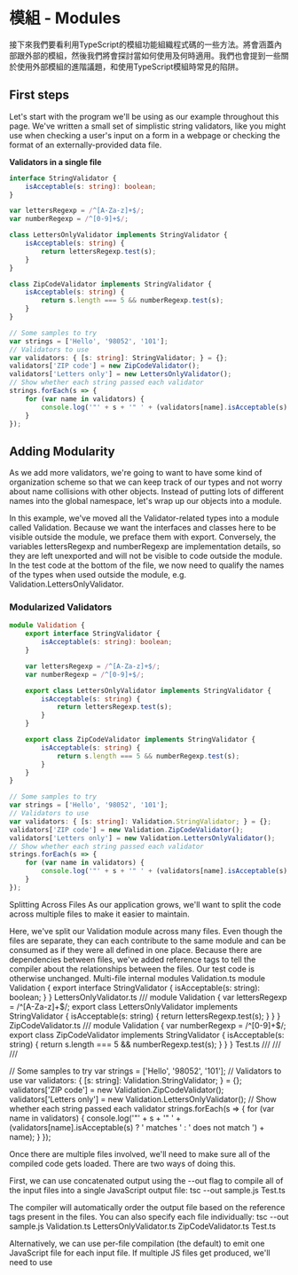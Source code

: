 # 模組 - Modules

接下來我們要看利用TypeScript的模組功能組織程式碼的一些方法。將會涵蓋內部跟外部的模組，然後我們將會探討當如何使用及何時適用。我們也會提到一些關於使用外部模組的進階議題，和使用TypeScript模組時常見的陷阱。

## First steps
Let's start with the program we'll be using as our example throughout this page. We've written a small set of simplistic string validators, like you might use when checking a user's input on a form in a webpage or checking the format of an externally-provided data file.

<b>Validators in a single file</b>

```typescript
interface StringValidator {
    isAcceptable(s: string): boolean;
}

var lettersRegexp = /^[A-Za-z]+$/;
var numberRegexp = /^[0-9]+$/;

class LettersOnlyValidator implements StringValidator {
    isAcceptable(s: string) {
        return lettersRegexp.test(s);
    }
}

class ZipCodeValidator implements StringValidator {
    isAcceptable(s: string) {
        return s.length === 5 && numberRegexp.test(s);
    }
}

// Some samples to try
var strings = ['Hello', '98052', '101'];
// Validators to use
var validators: { [s: string]: StringValidator; } = {};
validators['ZIP code'] = new ZipCodeValidator();
validators['Letters only'] = new LettersOnlyValidator();
// Show whether each string passed each validator
strings.forEach(s => {
    for (var name in validators) {
        console.log('"' + s + '" ' + (validators[name].isAcceptable(s) ? ' matches ' : ' does not match ') + name);
    }
});
```

## Adding Modularity

As we add more validators, we're going to want to have some kind of organization scheme so that we can keep track of our types and not worry about name collisions with other objects. Instead of putting lots of different names into the global namespace, let's wrap up our objects into a module.

In this example, we've moved all the Validator-related types into a module called Validation. Because we want the interfaces and classes here to be visible outside the module, we preface them with export. Conversely, the variables lettersRegexp and numberRegexp are implementation details, so they are left unexported and will not be visible to code outside the module. In the test code at the bottom of the file, we now need to qualify the names of the types when used outside the module, e.g. Validation.LettersOnlyValidator.

### Modularized Validators

```typescript
module Validation {
    export interface StringValidator {
        isAcceptable(s: string): boolean;
    }

    var lettersRegexp = /^[A-Za-z]+$/;
    var numberRegexp = /^[0-9]+$/;

    export class LettersOnlyValidator implements StringValidator {
        isAcceptable(s: string) {
            return lettersRegexp.test(s);
        }
    }

    export class ZipCodeValidator implements StringValidator {
        isAcceptable(s: string) {
            return s.length === 5 && numberRegexp.test(s);
        }
    }
}

// Some samples to try
var strings = ['Hello', '98052', '101'];
// Validators to use
var validators: { [s: string]: Validation.StringValidator; } = {};
validators['ZIP code'] = new Validation.ZipCodeValidator();
validators['Letters only'] = new Validation.LettersOnlyValidator();
// Show whether each string passed each validator
strings.forEach(s => {
    for (var name in validators) {
        console.log('"' + s + '" ' + (validators[name].isAcceptable(s) ? ' matches ' : ' does not match ') + name);
    }
});
```

Splitting Across Files
As our application grows, we'll want to split the code across multiple files to make it easier to maintain.

Here, we've split our Validation module across many files. Even though the files are separate, they can each contribute to the same module and can be consumed as if they were all defined in one place. Because there are dependencies between files, we've added reference tags to tell the compiler about the relationships between the files. Our test code is otherwise unchanged.
Multi-file internal modules
Validation.ts
module Validation {
    export interface StringValidator {
        isAcceptable(s: string): boolean;
    }
}
LettersOnlyValidator.ts
/// <reference path="Validation.ts" />
module Validation {
    var lettersRegexp = /^[A-Za-z]+$/;
    export class LettersOnlyValidator implements StringValidator {
        isAcceptable(s: string) {
            return lettersRegexp.test(s);
        }
    }
}
ZipCodeValidator.ts
/// <reference path="Validation.ts" />
module Validation {
    var numberRegexp = /^[0-9]+$/;
    export class ZipCodeValidator implements StringValidator {
        isAcceptable(s: string) {
            return s.length === 5 && numberRegexp.test(s);
        }
    }
}
Test.ts
/// <reference path="Validation.ts" />
/// <reference path="LettersOnlyValidator.ts" />
/// <reference path="ZipCodeValidator.ts" />

// Some samples to try
var strings = ['Hello', '98052', '101'];
// Validators to use
var validators: { [s: string]: Validation.StringValidator; } = {};
validators['ZIP code'] = new Validation.ZipCodeValidator();
validators['Letters only'] = new Validation.LettersOnlyValidator();
// Show whether each string passed each validator
strings.forEach(s => {
    for (var name in validators) {
        console.log('"' + s + '" ' + (validators[name].isAcceptable(s) ? ' matches ' : ' does not match ') + name);
    }
});

Once there are multiple files involved, we'll need to make sure all of the compiled code gets loaded. There are two ways of doing this.

First, we can use concatenated output using the --out flag to compile all of the input files into a single JavaScript output file:
tsc --out sample.js Test.ts

The compiler will automatically order the output file based on the reference tags present in the files. You can also specify each file individually:
tsc --out sample.js Validation.ts LettersOnlyValidator.ts ZipCodeValidator.ts Test.ts


Alternatively, we can use per-file compilation (the default) to emit one JavaScript file for each input file. If multiple JS files get produced, we'll need to use <script> tags on our webpage to load each emitted file in the appropriate order, for example:
MyTestPage.html (excerpt)
    <script src="Validation.js" type="text/javascript" />
    <script src="LettersOnlyValidator.js" type="text/javascript" />
    <script src="ZipCodeValidator.js" type="text/javascript" />
    <script src="Test.js" type="text/javascript" />
Going External
TypeScript also has the concept of an external module. External modules are used in two cases: node.js and require.js. Applications not using node.js or require.js do not need to use external modules and can best be organized using the internal module concept outlined above.

In external modules, relationships between files are specified in terms of imports and exports at the file level. In TypeScript, any file containing a top-level import or export is considered an external module.

Below, we have converted the previous example to use external modules. Notice that we no longer use the module keyword – the files themselves constitute a module and are identified by their filenames.

The reference tags have been replaced with import statements that specify the dependencies between modules. The import statement has two parts: the name that the module will be known by in this file, and the require keyword that specifies the path to the required module:

import someMod = require('someModule');

We specify which objects are visible outside the module by using the export keyword on a top-level declaration, similarly to how export defined the public surface area of an internal module.

To compile, we must specify a module target on the command line. For node.js, use --module commonjs; for require.js, use --module amd. For example:
tsc --module commonjs Test.ts

When compiled, each external module will become a separate .js file. Similar to reference tags, the compiler will follow import statements to compile dependent files.
Validation.ts
export interface StringValidator {
    isAcceptable(s: string): boolean;
}
LettersOnlyValidator.ts
import validation = require('./Validation');
var lettersRegexp = /^[A-Za-z]+$/;
export class LettersOnlyValidator implements validation.StringValidator {
    isAcceptable(s: string) {
        return lettersRegexp.test(s);
    }
}
ZipCodeValidator.ts
import validation = require('./Validation');
var numberRegexp = /^[0-9]+$/;
export class ZipCodeValidator implements validation.StringValidator {
    isAcceptable(s: string) {
        return s.length === 5 && numberRegexp.test(s);
    }
}
Test.ts
import validation = require('./Validation');
import zip = require('./ZipCodeValidator');
import letters = require('./LettersOnlyValidator');

// Some samples to try
var strings = ['Hello', '98052', '101'];
// Validators to use
var validators: { [s: string]: validation.StringValidator; } = {};
validators['ZIP code'] = new zip.ZipCodeValidator();
validators['Letters only'] = new letters.LettersOnlyValidator();
// Show whether each string passed each validator
strings.forEach(s => {
    for (var name in validators) {
        console.log('"' + s + '" ' + (validators[name].isAcceptable(s) ? ' matches ' : ' does not match ') + name);
    }
});
Code Generation for External Modules
Depending on the module target specified during compilation, the compiler will generate appropriate code for either node.js (commonjs) or require.js (AMD) module-loading systems. For more information on what the define and require calls in the generated code do, consult the documentation for each module loader.

This simple example shows how the names used during importing and exporting get translated into the module loading code.
SimpleModule.ts
import m = require('mod');
export var t = m.something + 1;
AMD / RequireJS SimpleModule.js:
define(["require", "exports", 'mod'], function(require, exports, m) {
    exports.t = m.something + 1;
});
CommonJS / Node SimpleModule.js:
var m = require('mod');
exports.t = m.something + 1;
Export =
In the previous example, when we consumed each validator, each module only exported one value. In cases like this, it's cumbersome to work with these symbols through their qualified name when a single identifier would do just as well.

The export = syntax specifies a single object that is exported from the module. This can be a class, interface, module, function, or enum. When imported, the exported symbol is consumed directly and is not qualified by any name.

Below, we've simplified the Validator implementations to only export a single object from each module using the export = syntax. This simplifies the consumption code – instead of referring to 'zip.ZipCodeValidator', we can simply refer to 'zipValidator'.
Validation.ts
export interface StringValidator {
    isAcceptable(s: string): boolean;
}
LettersOnlyValidator.ts
import validation = require('./Validation');
var lettersRegexp = /^[A-Za-z]+$/;
class LettersOnlyValidator implements validation.StringValidator {
    isAcceptable(s: string) {
        return lettersRegexp.test(s);
    }
}
export = LettersOnlyValidator;
ZipCodeValidator.ts
import validation = require('./Validation');
var numberRegexp = /^[0-9]+$/;
class ZipCodeValidator implements validation.StringValidator {
    isAcceptable(s: string) {
        return s.length === 5 && numberRegexp.test(s);
    }
}
export = ZipCodeValidator;
Test.ts
import validation = require('./Validation');
import zipValidator = require('./ZipCodeValidator');
import lettersValidator = require('./LettersOnlyValidator');

// Some samples to try
var strings = ['Hello', '98052', '101'];
// Validators to use
var validators: { [s: string]: validation.StringValidator; } = {};
validators['ZIP code'] = new zipValidator();
validators['Letters only'] = new lettersValidator();
// Show whether each string passed each validator
strings.forEach(s => {
    for (var name in validators) {
        console.log('"' + s + '" ' + (validators[name].isAcceptable(s) ? ' matches ' : ' does not match ') + name);
    }
});
Alias
Another way that you can simplify working with either kind of module is to use import q = x.y.z to create shorter names for commonly-used objects. Not to be confused with the import x = require('name') syntax used to load external modules, this syntax simply creates an alias for the specified symbol. You can use these sorts of imports (commonly referred to as aliases) for any kind of identifier, including objects created from external module imports.
Basic Aliasing
module Shapes {
    export module Polygons {
        export class Triangle { }
        export class Square { }
    }
}

import polygons = Shapes.Polygons;
var sq = new polygons.Square(); // Same as 'new Shapes.Polygons.Square()'

Notice that we don't use the require keyword; instead we assign directly from the qualified name of the symbol we're importing. This is similar to using var, but also works on the type and namespace meanings of the imported symbol. Importantly, for values, import is a distinct reference from the original symbol, so changes to an aliased var will not be reflected in the original variable.
Optional Module Loading and Other Advanced Loading Scenarios
In some cases, you may want to only load a module under some conditions. In TypeScript, we can use the pattern shown below to implement this and other advanced loading scenarios to directly invoke the module loaders without losing type safety.

The compiler detects whether each module is used in the emitted JavaScript. For modules that are only used as part of the type system, no require calls are emitted. This culling of unused references is a good performance optimization, and also allows for optional loading of those modules.

The core idea of the pattern is that the import id = require('...') statement gives us access to the types exposed by the external module. The module loader is invoked (through require) dynamically, as shown in the if blocks below. This leverages the reference-culling optimization so that the module is only loaded when needed. For this pattern to work, it's important that the symbol defined via import is only used in type positions (i.e. never in a position that would be emitted into the JavaScript).

To maintain type safety, we can use the typeof keyword. The typeof keyword, when used in a type position, produces the type of a value, in this case the type of the external module.
Dynamic Module Loading in node.js
declare var require;
import Zip = require('./ZipCodeValidator');
if (needZipValidation) {
    var x: typeof Zip = require('./ZipCodeValidator');
    if (x.isAcceptable('.....')) { /* ... */ }
}
Sample: Dynamic Module Loading in require.js
declare var require;
import Zip = require('./ZipCodeValidator');
if (needZipValidation) {
    require(['./ZipCodeValidator'], (x: typeof Zip) => {
        if (x.isAcceptable('...')) { /* ... */ }
    });
}
Working with Other JavaScript Libraries
To describe the shape of libraries not written in TypeScript, we need to declare the API that the library exposes. Because most JavaScript libraries expose only a few top-level objects, modules are a good way to represent them. We call declarations that don't define an implementation "ambient". Typically these are defined in .d.ts files. If you're familiar with C/C++, you can think of these as .h files or 'extern'. Let's look at a few examples with both internal and external examples.
Ambient Internal Modules
The popular library D3 defines its functionality in a global object called 'D3'. Because this library is loaded through a script tag (instead of a module loader), its declaration uses internal modules to define its shape. For the TypeScript compiler to see this shape, we use an ambient internal module declaration. For example:
D3.d.ts (simplified excerpt)
declare module D3 {
    export interface Selectors {
        select: {
            (selector: string): Selection;
            (element: EventTarget): Selection;
        };
    }

    export interface Event {
        x: number;
        y: number;
    }

    export interface Base extends Selectors {
        event: Event;
    }
}

declare var d3: D3.Base;
Ambient External Modules
In node.js, most tasks are accomplished by loading one or more modules. We could define each module in its own .d.ts file with top-level export declarations, but it's more convenient to write them as one larger .d.ts file. To do so, we use the quoted name of the module, which will be available to a later import. For example:
node.d.ts (simplified excerpt)
declare module "url" {
    export interface Url {
        protocol?: string;
        hostname?: string;
        pathname?: string;
    }

    export function parse(urlStr: string, parseQueryString?, slashesDenoteHost?): Url;
}

declare module "path" {
    export function normalize(p: string): string;
    export function join(...paths: any[]): string;
    export var sep: string;
}

Now we can /// <reference> node.d.ts and then load the modules using e.g. import url = require('url');.

///<reference path="node.d.ts"/>
import url = require("url");
var myUrl = url.parse("http://www.typescriptlang.org");

Pitfalls of Modules
In this section we'll describe various common pitfalls in using internal and external modules, and how to avoid them.
/// <reference> to an external module
A common mistake is to try to use the /// <reference> syntax to refer to an external module file, rather than using import. To understand the distinction, we first need to understand the three ways that the compiler can locate the type information for an external module.

The first is by finding a .ts file named by an import x = require(...); declaration. That file should be an implementation file with top-level import or export declarations.

The second is by finding a .d.ts file, similar to above, except that instead of being an implementation file, it's a declaration file (also with top-level import or export declarations).

The final way is by seeing an "ambient external module declaration", where we 'declare' a module with a matching quoted name.
myModules.d.ts
// In a .d.ts file or .ts file that is not an external module:
declare module "SomeModule" {
    export function fn(): string;
}
myOtherModule.ts
/// <reference path="myModules.d.ts" />
import m = require("SomeModule");

The reference tag here allows us to locate the declaration file that contains the declaration for the ambient external module. This is how the node.d.ts file that several of the TypeScript samples use is consumed, for example.
Needless Namespacing
If you're converting a program from internal modules to external modules, it can be easy to end up with a file that looks like this:
shapes.ts
export module Shapes {
    export class Triangle { /* ... */ }
    export class Square { /* ... */ }
}

The top-level module here Shapes wraps up Triangle and Square for no reason. This is confusing and annoying for consumers of your module:
shapeConsumer.ts
import shapes = require('./shapes');
var t = new shapes.Shapes.Triangle(); // shapes.Shapes?

A key feature of external modules in TypeScript is that two different external modules will never contribute names to the same scope. Because the consumer of an external module decides what name to assign it, there's no need to proactively wrap up the exported symbols in a namespace.

To reiterate why you shouldn't try to namespace your external module contents, the general idea of namespacing is to provide logical grouping of constructs and to prevent name collisions. Because the external module file itself is already a logical grouping, and its top-level name is defined by the code that imports it, it's unnecessary to use an additional module layer for exported objects.

Revised Example:
shapes.ts
export class Triangle { /* ... */ }
export class Square { /* ... */ }
shapeConsumer.ts
import shapes = require('./shapes');
var t = new shapes.Triangle(); 
Trade-offs for External Modules
Just as there is a one-to-one correspondence between JS files and modules, TypeScript has a one-to-one correspondence between external module source files and their emitted JS files. One effect of this is that it's not possible to use the --out compiler switch to concatenate multiple external module source files into a single JavaScript file.